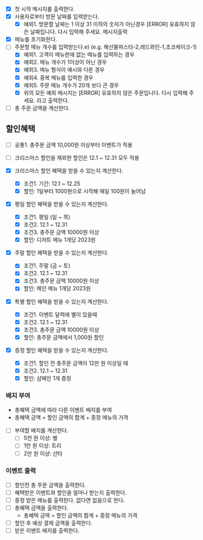 - [x] 첫 시작 메시지를 출력한다.
- [x] 사용자로부터 방문 날짜를 입력받는다.
    - [x] 예외1. 방문할 날짜는 1 이상 31 이하의 숫자가 아닌경우 [ERROR] 유효하지 않은 날짜입니다. 다시 입력해 주세요. 메시지출력
- [x] 메뉴를 초기화한다.
- [ ] 주문할 메뉴 개수를 입력받는다.e) (e.g. 해산물파스타-2,레드와인-1,초코케이크-1)
    - [x] 예외1. 고객이 메뉴판에 없는 메뉴를 입력하는 경우
    - [x] 예외2. 메뉴 개수가 1이상이 아닌 경우
    - [x] 예외3. 메뉴 형식이 예시와 다른 경우
    - [x] 예외4. 중복 메뉴를 입력한 경우
    - [x] 예외5. 주문 메뉴 개수가 20개 보다 큰 경우
    - [x] 위의 모든 예외 메시지는 [ERROR] 유효하지 않은 주문입니다. 다시 입력해 주세요. 라고 출력한다.
- [ ] 총 주문 금액을 계산한다.

## 할인혜택

- [ ] 공통1. 총주문 금액 10,000원 이상부터 이벤트가 적용
- [ ] 크리스마스 할인을 제외한 할인은 12.1 ~ 12.31 모두 적용

- [x] 크리스마스 할인 혜택을 받을 수 있는지 계산한다.
    - [x] 조건1. 기간: 12.1 ~ 12.25
    - [x] 할인: 1일부터 1000원으로 시작해 매일 100원이 늘어남

- [x] 평일 할인 혜택을 받을 수 있는지 계산한다.
    - [x] 조건1. 평일 (일 ~ 목)
    - [x] 조건2. 12.1 ~ 12.31
    - [x] 조건3. 총주문 금액 10000원 이상
    - [x] 할인: 디저트 메뉴 1개당 2023원
- [x] 주말 할인 혜택을 받을 수 있는지 계산한다.
    - [x] 조건1. 주말 (금 ~ 토)
    - [x] 조건2. 12.1 ~ 12.31
    - [x] 조건3. 총주문 금액 10000원 이상
    - [x] 할인: 메인 메뉴 1개당 2023원
- [x] 특별 할인 혜택을 받을 수 있는지 계산한다.
    - [x] 조건1. 이벤트 달력에 별이 있을때
    - [x] 조건2. 12.1 ~ 12.31
    - [x] 조건3. 총주문 금액 10000원 이상
    - [x] 할인: 총주문 금액에서 1,000원 할인
- [x] 증정 할인 혜택을 받을 수 있는지 계산한다.
    - [x] 조건1. 할인 전 총주문 금액이 12만 원 이상일 때
    - [x] 조건2. 12.1 ~ 12.31
    - [x] 할인: 샴페인 1개 증정

### 배지 부여

- 총혜택 금액에 따라 다른 이벤트 배지를 부여
- 총혜택 금액 = 할인 금액의 합계 + 증정 메뉴의 가격
- [ ] 부여할 배지를 계산한다.
    - [ ] 5천 원 이상: 별
    - [ ]  1만 원 이상: 트리
    - [ ] 2만 원 이상: 산타

### 이벤트 출력

- [ ] 할인전 총 주문 금액을 출력한다.
- [ ] 혜택받은 이벤트와 할인을 얼마나 받는지 출력한다.
- [ ] 증정 받은 메뉴를 출력한다. 없다면 없음으로 한다.
- [ ] 총혜택 금액을 출력한다.
    - 총혜택 금액 = 할인 금액의 합계 + 증정 메뉴의 가격
- [ ] 할인 후 예상 결제 금액을 출력한다.
- [ ] 받은 이벤트 배지를 출력한다.